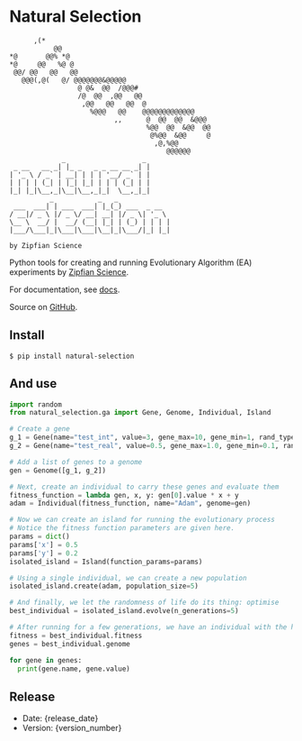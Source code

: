 # Natural Selection
```
      ,(*                                         
           @@                                     
*@       @@% *@                                   
*@     @@   %@ @                                  
 @@/ @@   @@   @@                                 
   @@@(,@(   @/ @@@@@@@&@@@@@                     
                 @ @&  @@  /@@@#                  
                 /@  @@  ,@@   @@                 
                  ,@@   @@   @@  @                
                    %@@@   @@    @@@@@@@@@@@@@    
                          ,,      @  @@  @@  &@@@ 
                                  %@@  @@  &@@  @@
                                   @%@@  &@@     @
                                    ,@,%@@        
                                       @@@@@@     
             _                   _ 
 _ __   __ _| |_ _   _ _ __ __ _| |
| '_ \ / _` | __| | | | '__/ _` | |
| | | | (_| | |_| |_| | | | (_| | |
|_| |_|\__,_|\__|\__,_|_|  \__,_|_|                                   
          _           _   _             
 ___  ___| | ___  ___| |_(_) ___  _ __  
/ __|/ _ \ |/ _ \/ __| __| |/ _ \| '_ \ 
\__ \  __/ |  __/ (__| |_| | (_) | | | |
|___/\___|_|\___|\___|\__|_|\___/|_| |_|
                                        
by Zipfian Science                               
```
Python tools for creating and running Evolutionary Algorithm (EA) experiments by [Zipfian Science](https://zipfian.science/).

For documentation, see [docs](http://docs.zipfian.science/natural-selection/index.html).

Source on [GitHub](https://github.com/Zipfian-Science/natural-selection).
## Install

```shell script
$ pip install natural-selection
```

## And use

```python
import random
from natural_selection.ga import Gene, Genome, Individual, Island

# Create a gene
g_1 = Gene(name="test_int", value=3, gene_max=10, gene_min=1, rand_type_func=random.randint)
g_2 = Gene(name="test_real", value=0.5, gene_max=1.0, gene_min=0.1, rand_type_func=random.random)

# Add a list of genes to a genome
gen = Genome([g_1, g_2])

# Next, create an individual to carry these genes and evaluate them
fitness_function = lambda gen, x, y: gen[0].value * x + y
adam = Individual(fitness_function, name="Adam", genome=gen)

# Now we can create an island for running the evolutionary process
# Notice the fitness function parameters are given here.
params = dict()
params['x'] = 0.5
params['y'] = 0.2
isolated_island = Island(function_params=params)

# Using a single individual, we can create a new population
isolated_island.create(adam, population_size=5)

# And finally, we let the randomness of life do its thing: optimise
best_individual = isolated_island.evolve(n_generations=5)

# After running for a few generations, we have an individual with the highest fitness
fitness = best_individual.fitness
genes = best_individual.genome

for gene in genes:
  print(gene.name, gene.value)
```

## Release

- Date: {release_date}
- Version: {version_number}

